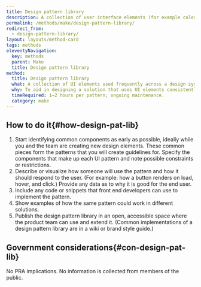 ```yaml
---
title: Design pattern library
description: A collection of user interface elements (for example colors, icons, and buttons) used frequently across a website or service, consisting of the base patterns and helpful information about how to use them.
permalink: /methods/make/design-pattern-library/
redirect_from:
  - design-pattern-library/
layout: layouts/method-card
tags: methods
eleventyNavigation:
  key: methods
  parent: Make
  title: Design pattern library
method:
  title: Design pattern library
  what: A collection of UI elements used frequently across a design system, consisting of the base patterns and helpful information about how to use them.
  why: To aid in designing a solution that uses UI elements consistently. Maintaining a set of approved, reusable patterns makes it easier to produce new features or make updates to the current solution.
  timeRequired: 1–2 hours per pattern; ongoing maintenance.
  category: make
---
```


## How to do it{#how-design-pat-lib}

1. Start identifying common components as early as possible, ideally while you and the team are creating new design elements. These common pieces form the patterns that you will create guidelines for. Specify the components that make up each UI pattern and note possible constraints or restrictions.
1. Describe or visualize how someone will use the pattern and how it should respond to the user. (For example: how a button renders on load, hover, and click.) Provide any data as to why it is good for the end user.
1. Include any code or snippets that front end developers can use to implement the pattern.
1. Show examples of how the same pattern could work in different solutions.
1. Publish the design pattern library in an open, accessible space where the product team can use and extend it. (Common implementations of a design pattern library are in a wiki or brand style guide.)

<section class="method--section method--section--government-considerations" markdown="1" >

## Government considerations{#con-design-pat-lib}

No PRA implications. No information is collected from members of the public.
</section>
